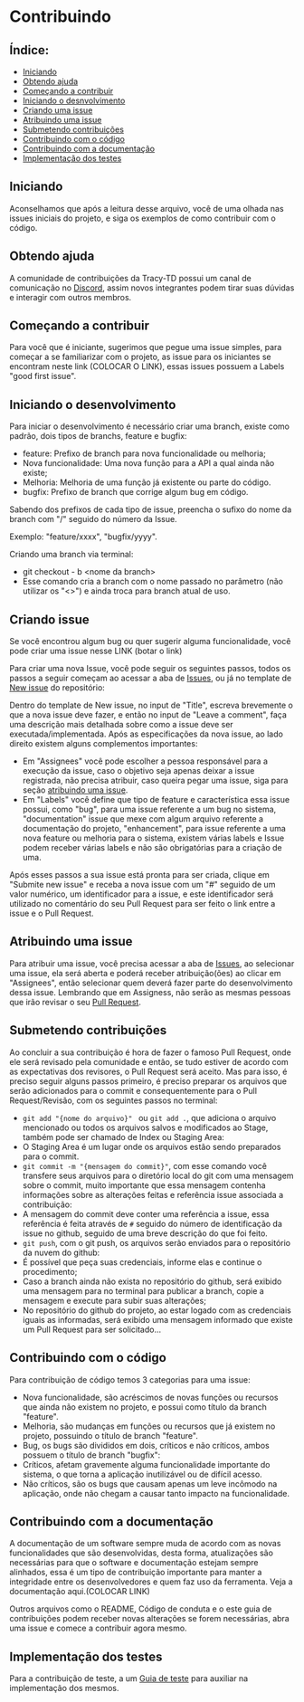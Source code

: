 # Contribuindo
 
## Índice:
- [Iniciando](#iniciando)
- [Obtendo ajuda](#obtendo-ajuda)
- [Começando a contribuir](#comeando-a-contribuir)
- [Iniciando o desnvolvimento](#iniciando-o-desenvolvimento)
- [Criando uma issue](#criando-issue)
- [Atribuindo uma issue](#atribuindo-uma-issue)
- [Submetendo contribuições](#submentendo-contribuies)
- [Contribuindo com o código](#contribuindo-com-o-cdigo)
- [Contribuindo com a documentação](#contribuindo-com-a-documentao)
- [Implementação dos testes](#implementao-dos-testes)
 
## Iniciando
 
Aconselhamos que após a leitura desse arquivo, você de uma olhada nas issues iniciais do projeto, e siga os exemplos de
como contribuir com o código.
 
## Obtendo ajuda
 
A comunidade de contribuições da Tracy-TD possui um canal de comunicação no [Discord](https://discord.gg/AwaqbGPRkd), assim
novos integrantes podem tirar suas dúvidas e interagir com outros membros.
 
## Começando a contribuir
 
Para você que é iniciante, sugerimos que pegue uma issue simples, para começar a se familiarizar com o projeto, as issue
para os iniciantes se encontram neste link (COLOCAR O LINK), essas issues possuem a Labels "good first issue".
 
## Iniciando o desenvolvimento
 
Para iniciar o desenvolvimento é necessário criar uma branch, existe como padrão,
dois tipos de branchs,  feature e bugfix:
 
- feature: Prefixo de branch para nova funcionalidade ou melhoria;
 - Nova funcionalidade: Uma nova função para a API a qual ainda não existe;
 - Melhoria: Melhoria de uma função já existente ou parte do código.
- bugfix: Prefixo de branch que corrige algum bug em código.
 
Sabendo dos prefixos de cada tipo de issue, preencha o sufixo do nome da branch
com "/" seguido do número da Issue.
 
Exemplo: "feature/xxxx", "bugfix/yyyy".
 
Criando uma branch via terminal:
- git checkout - b \<nome da branch>
 - Esse comando cria a branch com o nome passado no parâmetro (não utilizar os "<>") e ainda troca para branch atual de uso.
 
## Criando issue
 
Se você encontrou algum bug ou quer sugerir alguma funcionalidade, você pode criar uma issue nesse LINK (botar o link)
 
Para criar uma nova Issue, você pode seguir os seguintes passos, todos os passos a seguir começam ao acessar a aba de
[Issues](https://github.com/rodrigor/tracy-api/issues), ou já no template de [New issue](https://github.com/rodrigor/tracy-api/issues/new) do repositório:
 
Dentro do template de New issue, no input de "Title", escreva brevemente o que a nova issue deve fazer, e então no input
de "Leave a comment", faça uma descrição mais detalhada sobre como a issue deve ser executada/implementada. Após as especificações
da nova issue, ao lado direito existem alguns complementos importantes:
- Em "Assignees" você pode escolher a pessoa responsável para a execução da issue, caso o objetivo seja apenas deixar a issue registrada, não precisa atribuir, caso queira pegar uma issue, siga para seção [atribuindo uma issue](#atribuindo-uma-issue).
- Em "Labels" você define que tipo de feature e característica essa issue possui, como "bug", para uma issue referente a um bug no sistema, "documentation" issue que mexe com algum arquivo referente a documentação do projeto, "enhancement", para issue referente a uma nova feature ou melhoria para o sistema, existem várias labels e Issue podem receber várias labels e não são obrigatórias para a criação de uma.
 
Após esses passos a sua issue está pronta para ser criada, clique em "Submite new issue" e receba a nova issue com um "#" seguido de um valor numérico, um identificador para a issue, e este identificador será utilizado no comentário do seu Pull Request para ser feito o link entre a issue e o Pull Request.
 
## Atribuindo uma issue
 
Para atribuir uma issue, você precisa acessar a aba de [Issues](https://github.com/rodrigor/tracy-api/issues), ao selecionar uma issue,
ela será aberta e poderá receber atribuição(ões) ao clicar em "Assignees", então selecionar quem deverá fazer parte do desenvolvimento dessa issue.
Lembrando que em Assigness, não serão as mesmas pessoas que irão revisar o seu [Pull Request](#fazendo-pull-request).
 
## Submetendo contribuições
 
Ao concluir a sua contribuição é hora de fazer o famoso Pull Request, onde ele será revisado pela comunidade e então,
se tudo estiver de acordo com as expectativas dos revisores, o Pull Request será aceito. Mas para isso, é preciso seguir alguns passos
primeiro, é preciso preparar os arquivos que serão adicionados para o commit e consequentemente para o Pull Request/Revisão, com os seguintes passos no terminal:
 
- ```git add "{nome do arquivo}" ``` ou ```git add .```, que adiciona o arquivo mencionado ou todos os arquivos salvos e
modificados ao Stage, também pode ser chamado de Index ou Staging Area:
 - O Staging Area é um lugar onde os arquivos estão sendo preparados para o commit.
- ```git commit -m "{mensagem do commit}"```, com esse comando você transfere seus arquivos para o diretório local do git com uma mensagem sobre o commit, muito importante que essa mensagem contenha informações sobre as alterações feitas e referência issue associada a contribuição:
 - A mensagem do commit deve conter uma referência a issue, essa referência é feita através de ```#``` seguido do número de
identificação da issue no github, seguido de uma breve descrição do que foi feito.
- ```git push```, com o git push, os arquivos serão enviados para o repositório da nuvem do github:
 - É possível que peça suas credenciais, informe elas e continue o procedimento;
 - Caso a branch ainda não exista no repositório do github, será exibido uma mensagem para no terminal para publicar a branch,
copie a mensagem e execute para subir suas alterações;
 - No repositório do github do projeto, ao estar logado com as credenciais iguais as informadas, será exibido uma mensagem informado que
existe um Pull Request para ser solicitado...
 
## Contribuindo com o código
 
Para contribuição de código temos 3 categorias para uma issue:
- Nova funcionalidade, são acréscimos de novas funções ou recursos que ainda não existem no projeto, e possui como título da branch "feature".
- Melhoria, são mudanças em funções ou recursos que já existem no projeto, possuindo o título de branch "feature".
- Bug, os bugs são divididos em dois, críticos e não críticos, ambos possuem o título de branch "bugfix":
 - Críticos, afetam gravemente alguma funcionalidade importante do sistema, o que torna a aplicação inutilizável ou de difícil acesso.
 - Não críticos, são os bugs que causam apenas um leve incômodo na aplicação, onde não chegam a causar tanto impacto na funcionalidade.
 
## Contribuindo com a documentação
 
A documentação de um software sempre muda de acordo com as novas funcionalidades que são desenvolvidas, desta forma,
atualizações são necessárias para que o software e documentação estejam sempre alinhados, essa é um tipo de contribuição
importante para manter a integridade entre os desenvolvedores e quem faz uso da ferramenta. Veja a documentação aqui.(COLOCAR LINK)
 
Outros arquivos como o README, Código de conduta e o este guia de contribuições podem receber novas alterações se forem
necessárias, abra uma issue e comece a contribuir agora mesmo.
 
## Implementação dos testes
 
Para a contribuição de teste, a um [Guia de teste](test-guia.md) para auxiliar na implementação dos mesmos.
 

